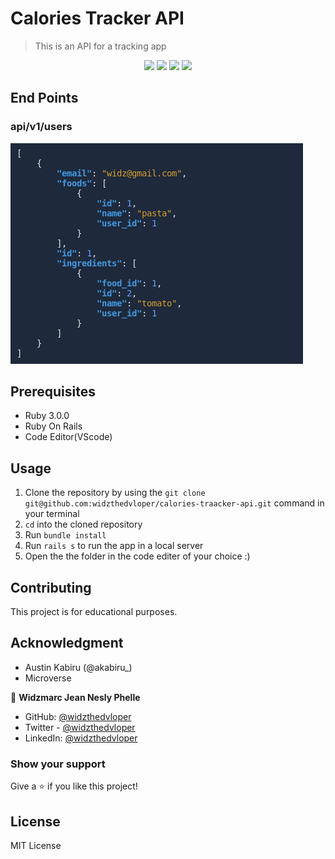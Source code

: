 # Calories Tracker API

> This is an API for a tracking app

<p align="center">
   <img src="https://img.shields.io/badge/Ubuntu-E95420?style=for-the-badge&logo=ubuntu&logoColor=white">
   <img src="https://img.shields.io/badge/GitHub-100000?style=for-the-badge&logo=github&logoColor=white">
   <img src="https://img.shields.io/badge/Ruby-CC342D?style=for-the-badge&logo=ruby&logoColor=white">
   <img src="https://img.shields.io/badge/Ruby_on_Rails-CC0000?style=for-the-badge&logo=ruby-on-rails&logoColor=white">
</p>

## End Points

### api/v1/users

![](./api-v1-users.png)

## Prerequisites

- Ruby 3.0.0
- Ruby On Rails
- Code Editor(VScode)

## Usage

1. Clone the repository by using the `git clone git@github.com:widzthedvloper/calories-traacker-api.git` command in your terminal
2. `cd` into the cloned repository
3. Run `bundle install`
4. Run `rails s` to run the app in a local server
5. Open the the folder in the code editer of your choice :)

## Contributing

This project is for educational purposes.

## Acknowledgment

- Austin Kabiru (@akabiru_)
- Microverse

👤 **Widzmarc Jean Nesly Phelle**

- GitHub: [@widzthedvloper](https://github.com/widzthedvloper)
- Twitter - [@widzthedvloper](https://twitter.com/widzthedvloper)
- LinkedIn: [@widzthedvloper](https://www.linkedin.com/in/widzmarc-jean-nesly-phelle-252a26129/)

### Show your support

Give a ⭐️ if you like this project!

## License

MIT License
